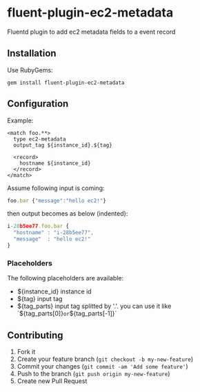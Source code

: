 # fluent-plugin-ec2-metadata

Fluentd plugin to add ec2 metadata fields to a event record

## Installation
Use RubyGems:

    gem install fluent-plugin-ec2-metadata

## Configuration

Example:

    <match foo.**>
      type ec2-metadata
      output_tag ${instance_id}.${tag}

      <record>
        hostname ${instance_id}
      </record>
    </match>

Assume following input is coming:

```js
foo.bar {"message":"hello ec2!"}
```

then output becomes as below (indented):

```js
i-28b5ee77.foo.bar {
  "hostname" : "i-28b5ee77",
  "message"  : "hello ec2!"
}
```

### Placeholders

The following placeholders are available:

* ${instance_id} instance id
* ${tag} input tag
* ${tag_parts} input tag splitted by '.'. you can use it like `${tag_parts[0]}` or `${tag_parts[-1]}`

## Contributing

1. Fork it
2. Create your feature branch (`git checkout -b my-new-feature`)
3. Commit your changes (`git commit -am 'Add some feature'`)
4. Push to the branch (`git push origin my-new-feature`)
5. Create new Pull Request

